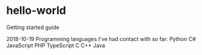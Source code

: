 # hello-world
Getting started guide

2018-10-19
Programming languages I've had contact with so far:
  Python
  C#
  JavaScript
  PHP
  TypeScript
  C
  C++
  Java
